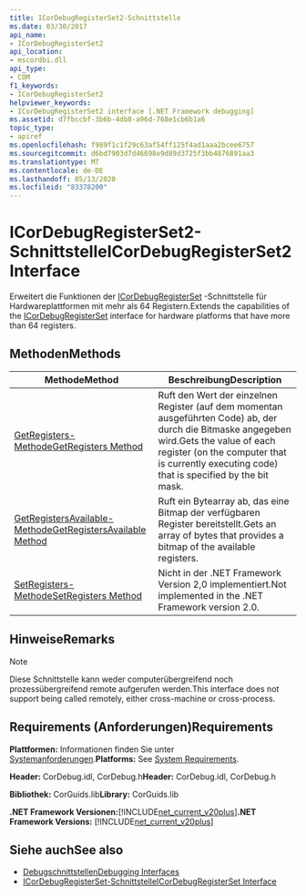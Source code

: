 ```yaml
---
title: ICorDebugRegisterSet2-Schnittstelle
ms.date: 03/30/2017
api_name:
- ICorDebugRegisterSet2
api_location:
- mscordbi.dll
api_type:
- COM
f1_keywords:
- ICorDebugRegisterSet2
helpviewer_keywords:
- ICorDebugRegisterSet2 interface [.NET Framework debugging]
ms.assetid: d7fbccbf-3b6b-4db8-a96d-768e1cb6b1a6
topic_type:
- apiref
ms.openlocfilehash: f989f1c1f29c63af54ff125f4ad1aaa2bcee6757
ms.sourcegitcommit: d6bd7903d7d46698e9d89d3725f3bb4876891aa3
ms.translationtype: MT
ms.contentlocale: de-DE
ms.lasthandoff: 05/13/2020
ms.locfileid: "83378200"
---
```

# <a name="icordebugregisterset2-interface"></a><span data-ttu-id="aa2a4-102">ICorDebugRegisterSet2-Schnittstelle</span><span class="sxs-lookup"><span data-stu-id="aa2a4-102">ICorDebugRegisterSet2 Interface</span></span>
<span data-ttu-id="aa2a4-103">Erweitert die Funktionen der [ICorDebugRegisterSet](icordebugregisterset-interface.md) -Schnittstelle für Hardwareplattformen mit mehr als 64 Registern.</span><span class="sxs-lookup"><span data-stu-id="aa2a4-103">Extends the capabilities of the [ICorDebugRegisterSet](icordebugregisterset-interface.md) interface for hardware platforms that have more than 64 registers.</span></span>  
  
## <a name="methods"></a><span data-ttu-id="aa2a4-104">Methoden</span><span class="sxs-lookup"><span data-stu-id="aa2a4-104">Methods</span></span>  
  
|<span data-ttu-id="aa2a4-105">Methode</span><span class="sxs-lookup"><span data-stu-id="aa2a4-105">Method</span></span>|<span data-ttu-id="aa2a4-106">Beschreibung</span><span class="sxs-lookup"><span data-stu-id="aa2a4-106">Description</span></span>|  
|------------|-----------------|  
|[<span data-ttu-id="aa2a4-107">GetRegisters-Methode</span><span class="sxs-lookup"><span data-stu-id="aa2a4-107">GetRegisters Method</span></span>](icordebugregisterset2-getregisters-method.md)|<span data-ttu-id="aa2a4-108">Ruft den Wert der einzelnen Register (auf dem momentan ausgeführten Code) ab, der durch die Bitmaske angegeben wird.</span><span class="sxs-lookup"><span data-stu-id="aa2a4-108">Gets the value of each register (on the computer that is currently executing code) that is specified by the bit mask.</span></span>|  
|[<span data-ttu-id="aa2a4-109">GetRegistersAvailable-Methode</span><span class="sxs-lookup"><span data-stu-id="aa2a4-109">GetRegistersAvailable Method</span></span>](icordebugregisterset2-getregistersavailable-method.md)|<span data-ttu-id="aa2a4-110">Ruft ein Bytearray ab, das eine Bitmap der verfügbaren Register bereitstellt.</span><span class="sxs-lookup"><span data-stu-id="aa2a4-110">Gets an array of bytes that provides a bitmap of the available registers.</span></span>|  
|[<span data-ttu-id="aa2a4-111">SetRegisters-Methode</span><span class="sxs-lookup"><span data-stu-id="aa2a4-111">SetRegisters Method</span></span>](icordebugregisterset2-setregisters-method.md)|<span data-ttu-id="aa2a4-112">Nicht in der .NET Framework Version 2,0 implementiert.</span><span class="sxs-lookup"><span data-stu-id="aa2a4-112">Not implemented in the .NET Framework version 2.0.</span></span>|  
  
## <a name="remarks"></a><span data-ttu-id="aa2a4-113">Hinweise</span><span class="sxs-lookup"><span data-stu-id="aa2a4-113">Remarks</span></span>  
  
> [!NOTE]
> <span data-ttu-id="aa2a4-114">Diese Schnittstelle kann weder computerübergreifend noch prozessübergreifend remote aufgerufen werden.</span><span class="sxs-lookup"><span data-stu-id="aa2a4-114">This interface does not support being called remotely, either cross-machine or cross-process.</span></span>  
  
## <a name="requirements"></a><span data-ttu-id="aa2a4-115">Requirements (Anforderungen)</span><span class="sxs-lookup"><span data-stu-id="aa2a4-115">Requirements</span></span>  
 <span data-ttu-id="aa2a4-116">**Plattformen:** Informationen finden Sie unter [Systemanforderungen](../../get-started/system-requirements.md).</span><span class="sxs-lookup"><span data-stu-id="aa2a4-116">**Platforms:** See [System Requirements](../../get-started/system-requirements.md).</span></span>  
  
 <span data-ttu-id="aa2a4-117">**Header:** CorDebug.idl, CorDebug.h</span><span class="sxs-lookup"><span data-stu-id="aa2a4-117">**Header:** CorDebug.idl, CorDebug.h</span></span>  
  
 <span data-ttu-id="aa2a4-118">**Bibliothek:** CorGuids.lib</span><span class="sxs-lookup"><span data-stu-id="aa2a4-118">**Library:** CorGuids.lib</span></span>  
  
 <span data-ttu-id="aa2a4-119">**.NET Framework Versionen:**[!INCLUDE[net_current_v20plus](../../../../includes/net-current-v20plus-md.md)]</span><span class="sxs-lookup"><span data-stu-id="aa2a4-119">**.NET Framework Versions:** [!INCLUDE[net_current_v20plus](../../../../includes/net-current-v20plus-md.md)]</span></span>  
  
## <a name="see-also"></a><span data-ttu-id="aa2a4-120">Siehe auch</span><span class="sxs-lookup"><span data-stu-id="aa2a4-120">See also</span></span>

- [<span data-ttu-id="aa2a4-121">Debugschnittstellen</span><span class="sxs-lookup"><span data-stu-id="aa2a4-121">Debugging Interfaces</span></span>](debugging-interfaces.md)
- [<span data-ttu-id="aa2a4-122">ICorDebugRegisterSet-Schnittstelle</span><span class="sxs-lookup"><span data-stu-id="aa2a4-122">ICorDebugRegisterSet Interface</span></span>](icordebugregisterset-interface.md)
